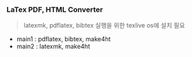 
### LaTex PDF, HTML Converter

> latexmk, pdflatex, bibtex 실행을 위한 texlive os에 설치 필요

* main1 : pdflatex, bibtex, make4ht
* main2 : latexmk, make4ht
